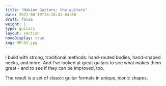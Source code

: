 ```yaml
---
title: "Makino Guitars: the guitars"
date: 2022-06-19T13:18:41-04:00
draft: false
weight: 1
type: guitars
layout: section
homeDisplay: true
img: MM-01.jpg
---
```


I build with strong, traditional methods: hand-routed bodies, hand-shaped necks, and more. And I've looked at great guitars to see what makes them great - and to see if they can be improved, too.

The result is a set of classic guitar formats in unique, iconic shapes. 